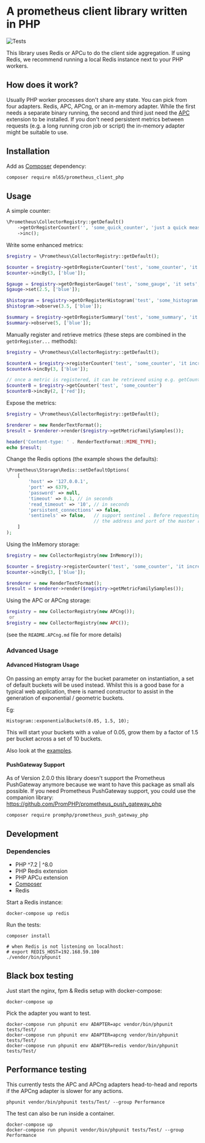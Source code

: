 # A prometheus client library written in PHP

![Tests](https://github.com/promphp/prometheus_client_php/workflows/Tests/badge.svg)

This library uses Redis or APCu to do the client side aggregation.
If using Redis, we recommend running a local Redis instance next to your PHP workers.

## How does it work?

Usually PHP worker processes don't share any state.
You can pick from four adapters.
Redis, APC, APCng, or an in-memory adapter.
While the first needs a separate binary running, the second and third just need the [APC](https://pecl.php.net/package/APCU) extension to be installed. If you don't need persistent metrics between requests (e.g. a long running cron job or script) the in-memory adapter might be suitable to use.

## Installation

Add as [Composer](https://getcomposer.org/) dependency:

```sh
composer require ml65/prometheus_client_php
```

## Usage

A simple counter:
```php
\Prometheus\CollectorRegistry::getDefault()
    ->getOrRegisterCounter('', 'some_quick_counter', 'just a quick measurement')
    ->inc();
```

Write some enhanced metrics:
```php
$registry = \Prometheus\CollectorRegistry::getDefault();

$counter = $registry->getOrRegisterCounter('test', 'some_counter', 'it increases', ['type']);
$counter->incBy(3, ['blue']);

$gauge = $registry->getOrRegisterGauge('test', 'some_gauge', 'it sets', ['type']);
$gauge->set(2.5, ['blue']);

$histogram = $registry->getOrRegisterHistogram('test', 'some_histogram', 'it observes', ['type'], [0.1, 1, 2, 3.5, 4, 5, 6, 7, 8, 9]);
$histogram->observe(3.5, ['blue']);

$summary = $registry->getOrRegisterSummary('test', 'some_summary', 'it observes a sliding window', ['type'], 84600, [0.01, 0.05, 0.5, 0.95, 0.99]);
$summary->observe(5, ['blue']);
```

Manually register and retrieve metrics (these steps are combined in the `getOrRegister...` methods):
```php
$registry = \Prometheus\CollectorRegistry::getDefault();

$counterA = $registry->registerCounter('test', 'some_counter', 'it increases', ['type']);
$counterA->incBy(3, ['blue']);

// once a metric is registered, it can be retrieved using e.g. getCounter:
$counterB = $registry->getCounter('test', 'some_counter')
$counterB->incBy(2, ['red']);
```

Expose the metrics:
```php
$registry = \Prometheus\CollectorRegistry::getDefault();

$renderer = new RenderTextFormat();
$result = $renderer->render($registry->getMetricFamilySamples());

header('Content-type: ' . RenderTextFormat::MIME_TYPE);
echo $result;
```

Change the Redis options (the example shows the defaults):
```php
\Prometheus\Storage\Redis::setDefaultOptions(
    [
        'host' => '127.0.0.1',
        'port' => 6379,
        'password' => null,
        'timeout' => 0.1, // in seconds
        'read_timeout' => '10', // in seconds
        'persistent_connections' => false,
        'sentinels' => false,   // support sentinel . Before requesting to redis, a request is made to the sentinel to get 
                                // the address and port of the master redis server.
    ]
);
```

Using the InMemory storage:
```php
$registry = new CollectorRegistry(new InMemory());

$counter = $registry->registerCounter('test', 'some_counter', 'it increases', ['type']);
$counter->incBy(3, ['blue']);

$renderer = new RenderTextFormat();
$result = $renderer->render($registry->getMetricFamilySamples());
```

Using the APC or APCng storage:
```php
$registry = new CollectorRegistry(new APCng());
 or
$registry = new CollectorRegistry(new APC());
```
(see the `README.APCng.md` file for more details)


### Advanced Usage

#### Advanced Histogram Usage
On passing an empty array for the bucket parameter on instantiation, a set of default buckets will be used instead.
Whilst this is a good base for a typical web application, there is named constructor to assist in the generation of
exponential / geometric buckets.

Eg:
```
Histogram::exponentialBuckets(0.05, 1.5, 10);
```

This will start your buckets with a value of 0.05, grow them by a factor of 1.5 per bucket across a set of 10 buckets.

Also look at the [examples](examples).

#### PushGateway Support
As of Version 2.0.0 this library doesn't support the Prometheus PushGateway anymore because we want to have this package as small als possible. If you need Prometheus PushGateway support, you could use the companion library:  https://github.com/PromPHP/prometheus_push_gateway_php
```
composer require promphp/prometheus_push_gateway_php
```

## Development

### Dependencies

* PHP ^7.2 | ^8.0
* PHP Redis extension
* PHP APCu extension
* [Composer](https://getcomposer.org/doc/00-intro.md#installation-linux-unix-osx)
* Redis

Start a Redis instance:
```
docker-compose up redis
```

Run the tests:
```
composer install

# when Redis is not listening on localhost:
# export REDIS_HOST=192.168.59.100
./vendor/bin/phpunit
```

## Black box testing

Just start the nginx, fpm & Redis setup with docker-compose:
```
docker-compose up
```
Pick the adapter you want to test.

```
docker-compose run phpunit env ADAPTER=apc vendor/bin/phpunit tests/Test/
docker-compose run phpunit env ADAPTER=apcng vendor/bin/phpunit tests/Test/
docker-compose run phpunit env ADAPTER=redis vendor/bin/phpunit tests/Test/
```

## Performance testing

This currently tests the APC and APCng adapters head-to-head and reports if the APCng adapter is slower for any actions.
```
phpunit vendor/bin/phpunit tests/Test/ --group Performance
```

The test can also be run inside a container.
```
docker-compose up
docker-compose run phpunit vendor/bin/phpunit tests/Test/ --group Performance
```
